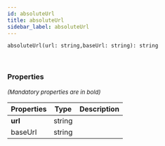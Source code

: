 ```yaml
---
id: absoluteUrl
title: absoluteUrl
sidebar_label: absoluteUrl
---
```


```tsx
absoluteUrl(url: string,baseUrl: string): string
```
<br/>



### Properties

<font size="2"><i>(Mandatory properties are in bold)</i></font>

| Properties | Type | Description |
| --------- | ---- | ----------- |
| **url** | string |  |
| baseUrl | string |  |
